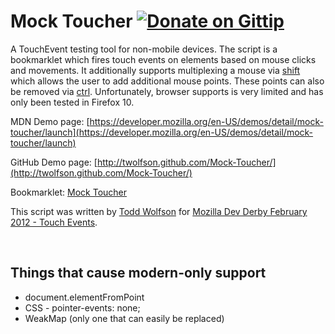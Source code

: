 Mock Toucher [![Donate on Gittip](http://badgr.co/gittip/twolfson.png)](https://www.gittip.com/twolfson/)
============
A TouchEvent testing tool for non-mobile devices. The script is a bookmarklet which fires touch events on elements based on mouse clicks and movements. It additionally supports multiplexing a mouse via <u>shift</u> which allows the user to add additional mouse points. These points can also be removed via <u>ctrl</u>. Unfortunately, browser supports is very limited and has only been tested in Firefox 10.

MDN Demo page: [https://developer.mozilla.org/en-US/demos/detail/mock-toucher/launch](https://developer.mozilla.org/en-US/demos/detail/mock-toucher/launch)

GitHub Demo page: [http://twolfson.github.com/Mock-Toucher/](http://twolfson.github.com/Mock-Toucher/)

Bookmarklet: <a href='javascript:(function(){var d=document,s=d.createElement("script"),t=document.getElementsByTagName("script")[0];s.async=true,s.src="//raw.github.com/twolfson/Mock-Toucher/master/mock.js";t.parentNode.insertBefore(s,t);}());void 0;'>Mock Toucher</a>

This script was written by <a href="http://twolfson.com/">Todd Wolfson</a> for <a href="https://developer.mozilla.org/en-US/demos/devderby">Mozilla Dev Derby February 2012 - Touch Events</a>.

&nbsp;

Things that cause modern-only support
--------------------------------------
 - document.elementFromPoint
 - CSS - pointer-events: none;
 - WeakMap (only one that can easily be replaced)